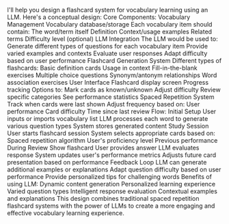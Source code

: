 I'll help you design a flashcard system for vocabulary learning using an LLM. Here's a conceptual design:
Core Components:
Vocabulary Management
Vocabulary database/storage
Each vocabulary item should contain:
The word/term itself
Definition
Context/usage examples
Related terms
Difficulty level (optional)
LLM Integration
The LLM would be used to:
Generate different types of questions for each vocabulary item
Provide varied examples and contexts
Evaluate user responses
Adapt difficulty based on user performance
Flashcard Generation System
Different types of flashcards:
Basic definition cards
Usage in context
Fill-in-the-blank exercises
Multiple choice questions
Synonym/antonym relationships
Word association exercises
User Interface
Flashcard display screen
Progress tracking
Options to:
Mark cards as known/unknown
Adjust difficulty
Review specific categories
See performance statistics
Spaced Repetition System
Track when cards were last shown
Adjust frequency based on:
User performance
Card difficulty
Time since last review
Flow:
Initial Setup
User inputs or imports vocabulary list
LLM processes each word to generate various question types
System stores generated content
Study Session
User starts flashcard session
System selects appropriate cards based on:
Spaced repetition algorithm
User's proficiency level
Previous performance
During Review
Show flashcard
User provides answer
LLM evaluates response
System updates user's performance metrics
Adjusts future card presentation based on performance
Feedback Loop
LLM can generate additional examples or explanations
Adapt question difficulty based on user performance
Provide personalized tips for challenging words
Benefits of using LLM:
Dynamic content generation
Personalized learning experience
Varied question types
Intelligent response evaluation
Contextual examples and explanations
This design combines traditional spaced repetition flashcard systems with the power of LLMs to create a more engaging and effective vocabulary learning experience.